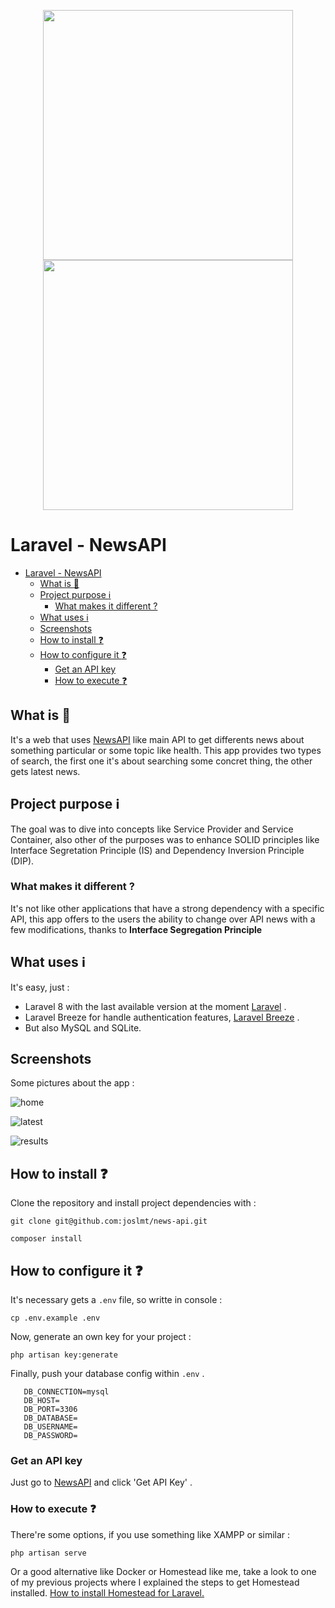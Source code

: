 <p align="center">
<img src="https://raw.githubusercontent.com/laravel/art/master/logo-lockup/5%20SVG/2%20CMYK/1%20Full%20Color/laravel-logolockup-cmyk-red.svg" width="400"></a>
<img src="https://encrypted-tbn0.gstatic.com/images?q=tbn:ANd9GcT8ITjavEszl2e4vHRW1ODFgCSTxKLfnVg1YA&usqp=CAU" width="400">
</p>

# Laravel - NewsAPI
- [Laravel - NewsAPI](#laravel---newsapi)
  - [What is  :memo:](#what-is--memo)
  - [Project purpose :information_source:](#project-purpose-information_source)
    - [What makes it different ?](#what-makes-it-different-)
  - [What uses :information_source:](#what-uses-information_source)
  - [Screenshots](#screenshots)
  - [How to install :question:](#how-to-install-question)
  - [How to configure it :question:](#how-to-configure-it-question)
    - [Get an API key](#get-an-api-key)
    - [How to execute :question:](#how-to-execute-question)


## What is  :memo:
It's a web that uses [NewsAPI]('https://newsapi.org/) like main API to get differents news about something particular or some topic like health. This app provides two types of search, the first one it's about searching some concret thing, the other gets latest news.

## Project purpose :information_source:
The goal was to dive into concepts like Service Provider and Service Container, also other of the purposes was to enhance SOLID principles like Interface Segretation Principle (IS) and Dependency Inversion Principle (DIP).

### What makes it different ?
It's not like other applications that have a strong dependency with a specific API, this app offers to the users the ability to change over API news with a few modifications, thanks to **Interface Segregation Principle**

## What uses :information_source:
It's easy, just :
- Laravel 8 with the last available version at the moment [Laravel]( https://laravel.com/) . 
- Laravel Breeze for handle authentication features, [Laravel Breeze](https://laravel.com/docs/8.x/starter-kits#laravel-breeze) .
- But also MySQL and SQLite.

## Screenshots
Some pictures about the app :

![home](https://user-images.githubusercontent.com/64318244/130360941-c236848b-ebfa-47c7-a2d6-d855666033ec.PNG)

![latest](https://user-images.githubusercontent.com/64318244/130360890-42cdc2dc-104d-491f-a261-7a8647de9394.PNG)

![results](https://user-images.githubusercontent.com/64318244/130360891-c604bb1a-4b0b-4f0d-8a64-794941dc6c76.PNG)


## How to install :question:
Clone the repository and install project dependencies with :

```
git clone git@github.com:joslmt/news-api.git

composer install
```

## How to configure it :question:
It's necessary gets a `.env` file, so writte in console :

```
cp .env.example .env
```

Now, generate an own key for your project :

```
php artisan key:generate
```

Finally, push your database config within `.env` .
```
   DB_CONNECTION=mysql
   DB_HOST=
   DB_PORT=3306
   DB_DATABASE=
   DB_USERNAME=
   DB_PASSWORD=
```

### Get an API key
Just go to [NewsAPI](https://newsapi.org/) and click 'Get API Key' .

### How to execute :question:
There're some options, if you use something like XAMPP or similar :
```
php artisan serve
```

Or a good alternative like Docker or Homestead like me, take a look to one of my previous projects where I explained the steps to get Homestead installed.
[How to install Homestead for Laravel.](https://github.com/joslmt/CRUD)
